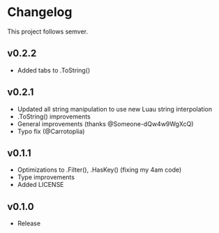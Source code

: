 # Changelog

This project follows semver.

## v0.2.2

- Added tabs to .ToString()

## v0.2.1

- Updated all string manipulation to use new Luau string interpolation
- .ToString() improvements
- General improvements (thanks @Someone-dQw4w9WgXcQ)
- Typo fix (@Carrotoplia)

## v0.1.1

- Optimizations to .Filter(), .HasKey() (fixing my 4am code)
- Type improvements
- Added LICENSE

## v0.1.0

- Release
